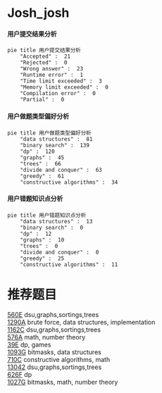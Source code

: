 # Josh_josh

<!-- tabs:start -->



#### **用户提交结果分析**

```mermaid
pie title 用户提交结果分析
    "Accepted" :  21
    "Rejected" :  0
    "Wrong answer" :  23
    "Runtime error" :  1
    "Time limit exceeded" :  3
    "Memory limit exceeded" :  0
    "Compilation error" :  0
    "Partial" :  0
```

#### **用户做题类型偏好分析**

```mermaid
pie title 用户做题类型偏好分析
    "data structures" :  81
    "binary search" :  139
    "dp" :  120
    "graphs" :  45
    "trees" :  66
    "divide and conquer" :  63
    "greedy" :  61
    "constructive algorithms" :  34
```
#### **用户错题知识点分析**

```mermaid
pie title 用户错题知识点分析
    "data structures" :  13
    "binary search" :  0
    "dp" :  12
    "graphs" :  10
    "trees" :  0
    "divide and conquer" :  0
    "greedy" :  25
    "constructive algorithms" :  11
```



<!-- tabs:end -->
# 推荐题目
[560E](https://codeforces.com/contest/560/problem/E)		dsu,graphs,sortings,trees		  
[1290A](https://codeforces.com/contest/1290/problem/A)		brute force,
                        data structures,
                        implementation		  
[1162C](https://codeforces.com/contest/1162/problem/C)		dsu,graphs,sortings,trees		  
[576A](https://codeforces.com/contest/576/problem/A)		math,
                        number theory		  
[39E](https://codeforces.com/contest/39/problem/E)		dp,
                        games		  
[1093G](https://codeforces.com/contest/1093/problem/G)		bitmasks,
                        data structures		  
[710C](https://codeforces.com/contest/710/problem/C)		constructive algorithms,
                        math		  
[13042](https://codeforces.com/contest/1304/problem/2)		dsu,graphs,sortings,trees		  
[626F](https://codeforces.com/contest/626/problem/F)		dp		  
[1027G](https://codeforces.com/contest/1027/problem/G)		bitmasks,
                        math,
                        number theory		  
